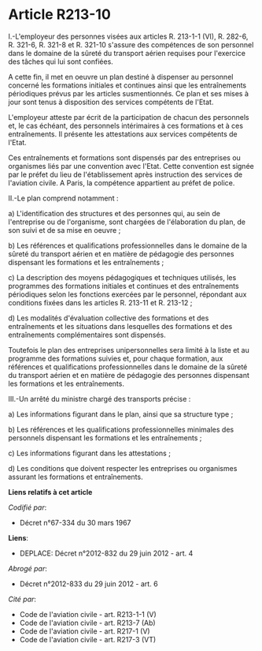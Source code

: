# Article R213-10

I.-L'employeur des personnes visées aux articles R. 213-1-1 (VI), R. 282-6, R. 321-6, R. 321-8 et R. 321-10 s'assure des
compétences de son personnel dans le domaine de la sûreté du transport aérien requises pour l'exercice des tâches qui lui
sont confiées. 

A cette fin, il met en oeuvre un plan destiné à dispenser au personnel concerné les formations initiales et continues ainsi
que les entraînements périodiques prévus par les articles susmentionnés. Ce plan et ses mises à jour sont tenus à disposition
des services compétents de l'Etat. 

L'employeur atteste par écrit de la participation de chacun des personnels et, le cas échéant, des personnels intérimaires à
ces formations et à ces entraînements. Il présente les attestations aux services compétents de l'Etat. 

Ces entraînements et formations sont dispensés par des entreprises ou organismes liés par une convention avec l'Etat. Cette
convention est signée par le préfet du lieu de l'établissement après instruction des services de l'aviation civile. A Paris,
la compétence appartient au préfet de police. 

II.-Le plan comprend notamment : 

a) L'identification des structures et des personnes qui, au sein de l'entreprise ou de l'organisme, sont chargées de
l'élaboration du plan, de son suivi et de sa mise en oeuvre ; 

b) Les références et qualifications professionnelles dans le domaine de la sûreté du transport aérien et en matière de
pédagogie des personnes dispensant les formations et les entraînements ; 

c) La description des moyens pédagogiques et techniques utilisés, les programmes des formations initiales et continues et des
entraînements périodiques selon les fonctions exercées par le personnel, répondant aux conditions fixées dans les articles R.
213-11 et R. 213-12 ; 

d) Les modalités d'évaluation collective des formations et des entraînements et les situations dans lesquelles des formations
et des entraînements complémentaires sont dispensés. 

Toutefois le plan des entreprises unipersonnelles sera limité à la liste et au programme des formations suivies et, pour
chaque formation, aux références et qualifications professionnelles dans le domaine de la sûreté du transport aérien et en
matière de pédagogie des personnes dispensant les formations et les entraînements. 

III.-Un arrêté du ministre chargé des transports précise : 

a) Les informations figurant dans le plan, ainsi que sa structure type ; 

b) Les références et les qualifications professionnelles minimales des personnels dispensant les formations et les
entraînements ; 

c) Les informations figurant dans les attestations ; 

d) Les conditions que doivent respecter les entreprises ou organismes assurant les formations et entraînements.

**Liens relatifs à cet article**

_Codifié par_:

  - Décret n°67-334 du 30 mars 1967

**Liens**:

  - DEPLACE: Décret n°2012-832 du 29 juin 2012 - art. 4

_Abrogé par_:

  - Décret n°2012-833 du 29 juin 2012 - art. 6

_Cité par_:

  - Code de l'aviation civile - art. R213-1-1 (V)
  - Code de l'aviation civile - art. R213-7 (Ab)
  - Code de l'aviation civile - art. R217-1 (V)
  - Code de l'aviation civile - art. R217-3 (VT)
